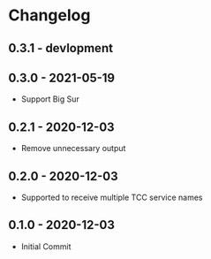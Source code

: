 # Changelog

## 0.3.1 - devlopment

## 0.3.0 - 2021-05-19

- Support Big Sur

## 0.2.1 - 2020-12-03

- Remove unnecessary output

## 0.2.0 - 2020-12-03

- Supported to receive multiple TCC service names

## 0.1.0 - 2020-12-03

- Initial Commit

